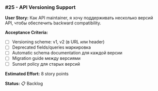 ### #25 - API Versioning Support

**User Story:**
Как API maintainer, я хочу поддерживать несколько версий API, чтобы обеспечить backward compatibility.

**Acceptance Criteria:**
- [ ] Versioning scheme: v1, v2 (в URL или header)
- [ ] Deprecated fields/queries маркировка
- [ ] Automatic schema documentation для каждой версии
- [ ] Migration guide между версиями
- [ ] Sunset policy для старых версий

**Estimated Effort:** 8 story points

**Status:** 📋 Backlog